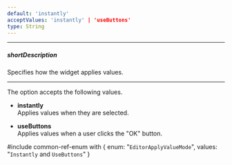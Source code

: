 ```yaml
---
default: 'instantly'
acceptValues: 'instantly' | 'useButtons'
type: String
---
```

---
##### shortDescription
Specifies how the widget applies values.

---
The option accepts the following values.

- **instantly**  
 Applies values when they are selected.

- **useButtons**  
 Applies values when a user clicks the "OK" button.

#include common-ref-enum with {
    enum: "`EditorApplyValueMode`",
    values: "`Instantly` and `UseButtons`"
}